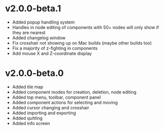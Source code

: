 # v2.0.0-beta.1
* Added popup handling system
* Handles in node editing of components with 50+ nodes will only show if they are nearest
* Added changelog window
* Fix crosshair not showing up on Mac builds (maybe other builds too)
* Fix a majority of z-fighting in components
* Add mouse X and Z-coordinate display

# v2.0.0-beta.0
* Added tile map
* Added component modes for creation, deletion, node editing
* Added top menu, toolbar, component panel
* Added component actions for selecting and moving
* Added cursor changing and crosshair
* Added importing and exporting
* Added quitting
* Added info screen